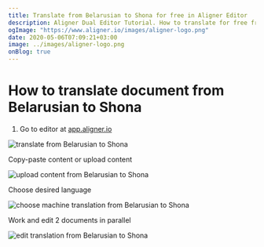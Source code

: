 ```yaml
---
title: Translate from Belarusian to Shona for free in Aligner Editor
description: Aligner Dual Editor Tutorial. How to translate for free from Belarusian to Shona. Aligner is multilingual document management platform. 
ogImage: "https://www.aligner.io/images/aligner-logo.png"
date: 2020-05-06T07:09:21+03:00
image: ../images/aligner-logo.png
onBlog: true
---
```


# How to translate document from Belarusian to Shona

1. Go to editor at [app.aligner.io](https://app.aligner.io "Aligner App web page")

![translate from Belarusian to Shona](../aligner-blank-editor.png "translate from Belarusian to Shona")

Copy-paste content or upload content

![upload content from Belarusian to Shona](../aligner-uploaded-document.png "upload content from Belarusian to Shona")

Choose desired language

![choose machine translation from Belarusian to Shona](../aligner-language-dropdown.png "choose machine translation from Belarusian to Shona")

Work and edit 2 documents in parallel

![edit translation from Belarusian to Shona](../aligner-double-sitded-editor.png "edit translation from Belarusian to Shona")

